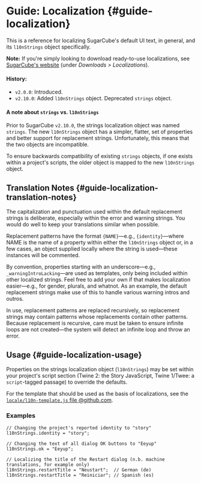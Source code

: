 <!-- ***********************************************************************************************
	Guide: Localization
************************************************************************************************ -->
# Guide: Localization {#guide-localization}

This is a reference for localizing SugarCube's default UI text, in general, and its `l10nStrings` object specifically.

<p role="note"><b>Note:</b>
If you're simply looking to download ready-to-use localizations, see <a href="http://www.motoslave.net/sugarcube/2/#downloads">SugarCube's website</a> (under <em>Downloads &gt; Localizations</em>).
</p>

#### History:

* `v2.0.0`: Introduced.
* `v2.10.0`: Added `l10nStrings` object.  Deprecated `strings` object.

#### A note about `strings` vs. `l10nStrings`

Prior to SugarCube `v2.10.0`, the strings localization object was named `strings`.  The new `l10nStrings` object has a simpler, flatter, set of properties and better support for replacement strings.  Unfortunately, this means that the two objects are incompatible.

To ensure backwards compatibility of existing `strings` objects, if one exists within a project's scripts, the older object is mapped to the new `l10nStrings` object.


<!-- ***************************************************************************
	Translation Notes
**************************************************************************** -->
## Translation Notes {#guide-localization-translation-notes}

The capitalization and punctuation used within the default replacement strings is deliberate, especially within the error and warning strings.  You would do well to keep your translations similar when possible.

Replacement patterns have the format `{NAME}`—e.g., `{identity}`—where NAME is the name of a property within either the `l10nStrings` object or, in a few cases, an object supplied locally where the string is used—these instances will be commented.

By convention, properties starting with an underscore—e.g., `_warningIntroLacking`—are used as templates, only being included within other localized strings.  Feel free to add your own if that makes localization easier—e.g., for gender, plurals, and whatnot.  As an example, the default replacement strings make use of this to handle various warning intros and outros.

In use, replacement patterns are replaced recursively, so replacement strings may contain patterns whose replacements contain other patterns.  Because replacement is recursive, care must be taken to ensure infinite loops are not created—the system will detect an infinite loop and throw an error.


<!-- ***************************************************************************
	Usage
**************************************************************************** -->
## Usage {#guide-localization-usage}

Properties on the strings localization object (`l10nStrings`) may be set within your project's script section (Twine&nbsp;2: the Story JavaScript, Twine&nbsp;1/Twee: a `script`-tagged passage) to override the defaults.

For the template that should be used as the basis of localizations, see the [`locale/l10n-template.js` file @github.com](https://github.com/tmedwards/sugarcube-2/tree/develop/locale/).

### Examples

```
// Changing the project's reported identity to "story"
l10nStrings.identity = "story";

// Changing the text of all dialog OK buttons to "Eeyup"
l10nStrings.ok = "Eeyup";

// Localizing the title of the Restart dialog (n.b. machine translations, for example only)
l10nStrings.restartTitle = "Neustart";  // German (de)
l10nStrings.restartTitle = "Reiniciar"; // Spanish (es)
```
